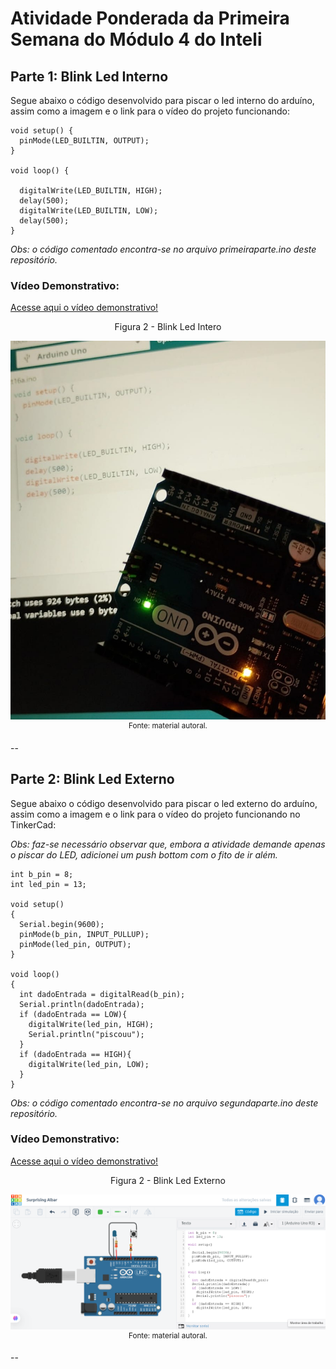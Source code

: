 # Atividade Ponderada da Primeira Semana do Módulo 4 do Inteli

## Parte 1: Blink Led Interno
Segue abaixo o código desenvolvido para piscar o led interno do arduíno, assim como a imagem e o link para o vídeo do projeto funcionando:

```
void setup() {
  pinMode(LED_BUILTIN, OUTPUT);
}

void loop() {

  digitalWrite(LED_BUILTIN, HIGH);
  delay(500); 
  digitalWrite(LED_BUILTIN, LOW);
  delay(500); 
}
```
*Obs: o código comentado encontra-se no arquivo primeiraparte.ino deste repositório.*

### Vídeo Demonstrativo:
[Acesse aqui o vídeo demonstrativo!](https://drive.google.com/file/d/1GIKWm-4iPIYcjyZSOCRo2RSh_9S6yd0y/view?usp=drive_link)

<p align = "center">Figura 2 - Blink Led Intero<p>
<div align = "center">
  <img src = "./assets/ledinterno.jpeg">
 <sup>Fonte: material autoral.</sup>
 </div>

--

## Parte 2: Blink Led Externo

Segue abaixo o código desenvolvido para piscar o led externo do arduíno, assim como a imagem e o link para o vídeo do projeto funcionando no TinkerCad:

*Obs: faz-se necessário observar que, embora a atividade demande apenas o piscar do LED, adicionei um push bottom com o fito de ir além.*

```
int b_pin = 8;
int led_pin = 13;

void setup()
{
  Serial.begin(9600);
  pinMode(b_pin, INPUT_PULLUP);
  pinMode(led_pin, OUTPUT);
}

void loop()
{
  int dadoEntrada = digitalRead(b_pin);
  Serial.println(dadoEntrada);
  if (dadoEntrada == LOW){
    digitalWrite(led_pin, HIGH);
    Serial.println("piscouu");
  }
  if (dadoEntrada == HIGH){
    digitalWrite(led_pin, LOW);
  }
}
```
*Obs: o código comentado encontra-se no arquivo segundaparte.ino deste repositório.*

### Vídeo Demonstrativo:
[Acesse aqui o vídeo demonstrativo!](https://drive.google.com/file/d/1GIKWm-4iPIYcjyZSOCRo2RSh_9S6yd0y/view?usp=drive_link)

<p align = "center">Figura 2 - Blink Led Externo</p>
<div align = "center">
  <img src = "./assets/tinkercad.png">
 <sup>Fonte: material autoral.</sup>
 </div>

--

